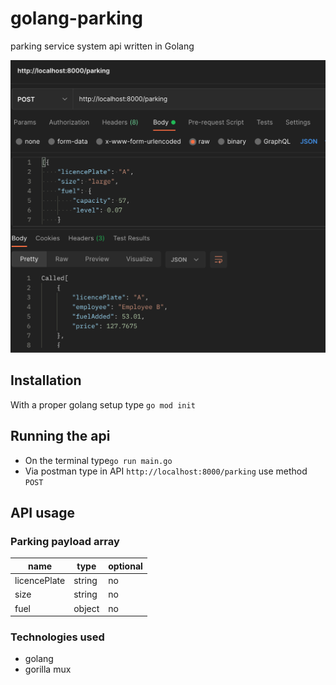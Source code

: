 # golang-parking
parking service system api written in Golang

![](./screen.png)

## Installation

With a proper golang setup type `go mod init`

## Running the api

- On the terminal type`go run main.go`
- Via postman type in API `http://localhost:8000/parking` use method `POST`

## API usage

### Parking payload array

| name  | type  | optional  |     
|---|---|---|
| licencePlate  | string  | no     
| size  | string  | no  |      
| fuel  | object  | no  |      


### Technologies used
- golang
- gorilla mux
